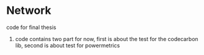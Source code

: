 # Network
 code for final thesis

1. code contains two part for now, first is about the test for the codecarbon lib, second is about test for powermetrics

